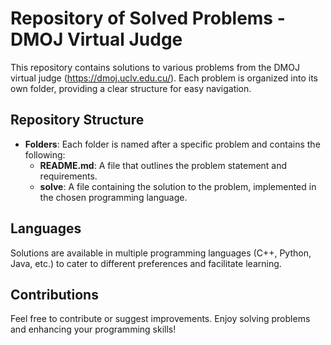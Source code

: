 # Repository of Solved Problems - DMOJ Virtual Judge

This repository contains solutions to various problems from the DMOJ virtual judge (https://dmoj.uclv.edu.cu/). Each problem is organized into its own folder, providing a clear structure for easy navigation.

## Repository Structure

- **Folders**: Each folder is named after a specific problem and contains the following:
  - **README.md**: A file that outlines the problem statement and requirements.
  - **solve**: A file containing the solution to the problem, implemented in the chosen programming language.

## Languages

Solutions are available in multiple programming languages (C++, Python, Java, etc.) to cater to different preferences and facilitate learning.

## Contributions

Feel free to contribute or suggest improvements. Enjoy solving problems and enhancing your programming skills!